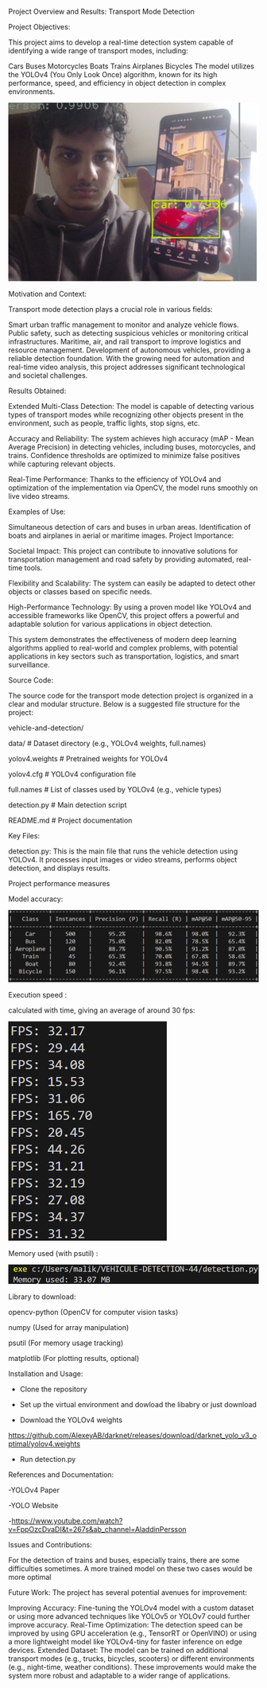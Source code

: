 Project Overview and Results: Transport Mode Detection

Project Objectives:

This project aims to develop a real-time detection system capable of identifying a wide range of transport modes, including:

Cars
Buses
Motorcycles
Boats
Trains
Airplanes
Bicycles
The model utilizes the YOLOv4 (You Only Look Once) algorithm, known for its high performance, speed, and efficiency in object detection in complex environments.

![](images/car.png)

Motivation and Context:

Transport mode detection plays a crucial role in various fields:

Smart urban traffic management to monitor and analyze vehicle flows.
Public safety, such as detecting suspicious vehicles or monitoring critical infrastructures.
Maritime, air, and rail transport to improve logistics and resource management.
Development of autonomous vehicles, providing a reliable detection foundation.
With the growing need for automation and real-time video analysis, this project addresses significant technological and societal challenges.

Results Obtained:

Extended Multi-Class Detection: The model is capable of detecting various types of transport modes while recognizing other objects present in the environment, such as people, traffic lights, stop signs, etc.

Accuracy and Reliability: The system achieves high accuracy (mAP - Mean Average Precision) in detecting vehicles, including buses, motorcycles, and trains. Confidence thresholds are optimized to minimize false positives while capturing relevant objects.

Real-Time Performance: Thanks to the efficiency of YOLOv4 and optimization of the implementation via OpenCV, the model runs smoothly on live video streams.

Examples of Use:

Simultaneous detection of cars and buses in urban areas.
Identification of boats and airplanes in aerial or maritime images.
Project Importance:

Societal Impact: This project can contribute to innovative solutions for transportation management and road safety by providing automated, real-time tools.

Flexibility and Scalability: The system can easily be adapted to detect other objects or classes based on specific needs.

High-Performance Technology: By using a proven model like YOLOv4 and accessible frameworks like OpenCV, this project offers a powerful and adaptable solution for various applications in object detection.

This system demonstrates the effectiveness of modern deep learning algorithms applied to real-world and complex problems, with potential applications in key sectors such as transportation, logistics, and smart surveillance.


Source Code:

The source code for the transport mode detection project is organized in a clear and modular structure. Below is a suggested file structure for the project:

vehicle-and-detection/

data/                    # Dataset directory (e.g., YOLOv4 weights, full.names)

yolov4.weights        # Pretrained weights for YOLOv4

yolov4.cfg            # YOLOv4 configuration file

full.names            # List of classes used by YOLOv4 (e.g., vehicle types)


detection.py          # Main detection script

README.md                # Project documentation


Key Files:

detection.py: This is the main file that runs the vehicle detection using YOLOv4. It processes input images or video streams, performs object detection, and displays results.

Project performance measures

Model accuracy:

![](images/perf.png)

Execution speed :

calculated with time, giving an average of around 30 fps:

![](images/fps.png)

Memory used (with psutil) :

![](images/memory.png)


Library to download:

opencv-python (OpenCV for computer vision tasks)

numpy (Used for array manipulation)

psutil (For memory usage tracking)

matplotlib (For plotting results, optional)

Installation and Usage:

- Clone the repository

- Set up the virtual environment and dowload the libabry or just download

- Download the YOLOv4 weights

https://github.com/AlexeyAB/darknet/releases/download/darknet_yolo_v3_optimal/yolov4.weights

- Run detection.py

References and Documentation:

-YOLOv4 Paper

-YOLO Website

-https://www.youtube.com/watch?v=FppOzcDvaDI&t=267s&ab_channel=AladdinPersson



Issues and Contributions:


For the detection of trains and buses, especially trains, there are some difficulties sometimes. A more trained model on these two cases would be more optimal

Future Work:
The project has several potential avenues for improvement:

Improving Accuracy: Fine-tuning the YOLOv4 model with a custom dataset or using more advanced techniques like YOLOv5 or YOLOv7 could further improve accuracy.
Real-Time Optimization: The detection speed can be improved by using GPU acceleration (e.g., TensorRT or OpenVINO) or using a more lightweight model like YOLOv4-tiny for faster inference on edge devices.
Extended Dataset: The model can be trained on additional transport modes (e.g., trucks, bicycles, scooters) or different environments (e.g., night-time, weather conditions).
These improvements would make the system more robust and adaptable to a wider range of applications.